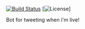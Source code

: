[![Build Status](https://travis-ci.org/iLuiizUHD/AestheticsBot.svg?branch=master)](https://travis-ci.org/iLuiizUHD/AestheticsBot)
[![License](https://img.shields.io/github/license/iluiizuhd/AestheticsBot.svg?style=flat-square)]

Bot for tweeting when i'm live!
